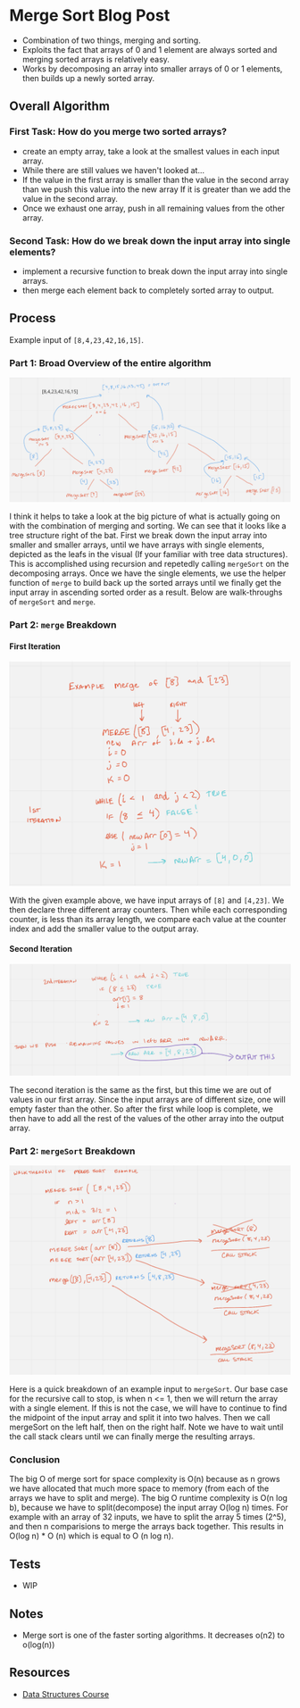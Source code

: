 # Merge Sort Blog Post

- Combination of two things, merging and sorting.
- Exploits the fact that arrays of 0 and 1 element are always sorted and merging sorted arrays is relatively easy.
- Works by decomposing an array into smaller arrays of 0 or 1 elements, then builds up a newly sorted array.

## Overall Algorithm

### First Task: How do you merge two sorted arrays?
- create an empty array, take a look at the smallest values in each input array.
- While there are still values we haven't looked at...
- If the value in the first array is smaller than the value in the second array than we push this value into the new array
If it is greater than we add the value in the second array. 
- Once we exhaust one array, push in all remaining values from the other array.

### Second Task: How do we break down the input array into single elements?
- implement a recursive function to break down the input array into single arrays.
- then merge each element back to completely sorted array to output.

## Process

Example input of `[8,4,23,42,16,15]`.

### Part 1: Broad Overview of the entire algorithm

![Overall](../lib/images/Overall_CC27.png)

I think it helps to take a look at the big picture of what is actually going on with the combination of merging and sorting.
We can see that it looks like a tree structure right of the bat. First we break down the input array into smaller and smaller arrays, until we have arrays with single
elements, depicted as the leafs in the visual (If your familiar with tree data structures). This is accomplished using recursion and repetedly calling `mergeSort` on the decomposing arrays.
Once we have the single elements, we use the helper function of `merge` to build back up the sorted arrays until we finally get the input array in ascending sorted order as a result.
Below are walk-throughs of `mergeSort` and `merge`. 

### Part 2: `merge` Breakdown

#### First Iteration

![firstIteration](../lib/images/Merge_firstIteration_CC27.png)

With the given example above, we have input arrays of `[8]` and `[4,23]`. We then declare three different array counters. Then while each corresponding counter, 
is less than its array length, we compare each value at the counter index and add the smaller value to the output array.
#### Second Iteration

![secondIteration](../lib/images/Merge_secondIteration_CC27.png)

The second iteration is the same as the first, but this time we are out of values in our first array.
Since the input arrays are of different size, one will empty faster than the other. So after the first while loop is complete, 
we then have to add all the rest of the values of the other array into the output array.


### Part 2: `mergeSort` Breakdown

![MergeSortBreakDown](../lib/images/MergeSortBreakDown_CC27.png)

Here is a quick breakdown of an example input to `mergeSort`. Our base case for the recursive call to stop, is when n <= 1, then we will 
return the array with a single element. If this is not the case, we will have to continue to find the midpoint of the input array and split it into two halves. 
Then we call mergeSort on the left half, then on the right half. Note we have to wait until the call stack clears until we can finally merge the resulting arrays.


### Conclusion

The big O of merge sort for space complexity is O(n) because as n grows we have allocated that much more space to memory (from each of the arrays we have to split and merge). The big O runtime complexity is O(n log b),
because we have to split(decompose) the input array O(log n) times. For example with an array of 32 inputs, we have to split the array 5 times (2^5), and then n comparisions to merge the arrays back together.
This results in O(log n) * O (n) which is equal to O (n log n).

## Tests

- WIP

## Notes

- Merge sort is one of the faster sorting algorithms. It decreases o(n2) to o(log(n))


## Resources

- [Data Structures Course](https://www.udemy.com/course/js-algorithms-and-data-structures-masterclass/learn/lecture/11072020#learning-tools)
